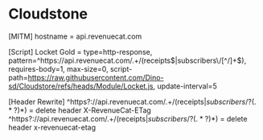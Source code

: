 # Cloudstone

[MITM]
hostname = api.revenuecat.com

[Script]
Locket Gold = type=http-response, pattern=^https:\/\/api\.revenuecat\.com\/.+\/(receipts$|subscribers\/[^/]+$), requires-body=1, max-size=0, script-path=https://raw.githubusercontent.com/Dino-sd/Cloudstore/refs/heads/Module/Locket.js, update-interval=5

[Header Rewrite]
^https?://api.revenuecat.com/.+/(receipts$|subscribers/?(.*?)*$) = delete header X-RevenueCat-ETag
^https?://api.revenuecat.com/.+/(receipts$|subscribers/?(.*?)*$) = delete header x-revenuecat-etag

